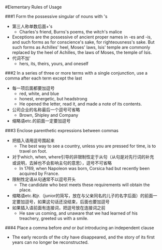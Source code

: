 #Elementary Rules of Usage

###1 Form the possessive singular of nouns with 's

- 第三人称单数后面+'s
	- Charles's friend, Burns's poems, the witch's malice
- Exceptions are the possessive of ancient proper names in -es and -is, and such forms as for conscience's sake, for righteousness's sake. But such forms as Achilles' heel, Moses' laws, Isis' temple are commonly replaced by the heel of Achilles, the laws of Moses, the temple of Isis.
- 代词不加'
	- hers, its, theirs, yours, and oneself
	
###2 In a series of three or more terms with a single conjunction, use a comma after each term except the last

- 每一项后面都要加逗号
	- red, white, and blue
	- honest, energetic, but headstrong
	- He opened the letter, read it, and made a note of its contents.
- 公司企业的名称最后一个逗号可省略
	- Brown, Shipley and Company
- 缩略语etc.的前面一定要加逗号

###3 Enclose parenthetic expressions between commas

- 把插入语用逗号围起来
	- The best way to see a country, unless you are pressed for time, is to travel on foot.
- 对于which, when, where引导的非限制性定于从句（从句是对先行词的补充或说明，去掉也不会影响主句的意思），逗号不可省略
	- In 1769, when Napoleon was born, Corsica had but recently been acquired by France.
- 限制性定语从句通常不以逗号开头
	- The candidate who best meets these requirements will obtain the place.
- 缩略语etc.和jr.（junior的简写，放在与父亲同名的儿子的名字后面）的前面一定要加逗号，如果这句话还没结束，后面也要加逗号
- 如果插入语前面有连接词，把逗号放在连接词之前
	- He saw us coming, and unaware that we had learned of his treachery, greeted us with a smile.

###4 Place a comma before *and* or *but* introducing an independent clause

- The early records of the city have disappeared, and the story of its first years can no longer be reconstructed.

